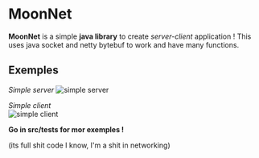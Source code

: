 # MoonNet
**MoonNet** is a simple **java library** to create *server-client* application !
This uses java socket and netty bytebuf to work and have many functions.

## Exemples
*Simple server*
![simple server](https://i.ibb.co/G2WfJ8W/1.png)

*Simple client*<br/>
![simple client](https://i.ibb.co/0txRn1R/2.png)

**Go in src/tests for mor exemples !**

(its full shit code I know, I'm a shit in networking)
